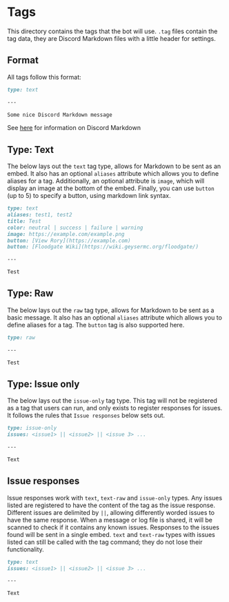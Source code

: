 # Tags
This directory contains the tags that the bot will use. `.tag` files contain the tag data, they are Discord Markdown files with a little header for settings.

## Format
All tags follow this format:
```markdown
type: text

---

Some nice Discord Markdown message
```
See [here](https://support.discord.com/hc/en-us/articles/210298617-Markdown-Text-101-Chat-Formatting-Bold-Italic-Underline-) for information on Discord Markdown

## Type: Text
The below lays out the `text` tag type, allows for Markdown to be sent as an embed. It also has an optional `aliases` attribute which allows you to define aliases for a tag. Additionally, an optional attribute is `image`, which will display an image at the bottom of the embed. Finally, you can use `button` (up to 5) to specify a button, using markdown link syntax.

```markdown
type: text
aliases: test1, test2
title: Test
color: neutral | success | failure | warning
image: https://example.com/example.png
button: [View Rory](https://example.com)
button: [Floodgate Wiki](https://wiki.geysermc.org/floodgate/)

---

Test
```

## Type: Raw 
The below lays out the `raw` tag type, allows for Markdown to be sent as a basic message. It also has an optional `aliases` attribute which allows you to define aliases for a tag. The `button` tag is also supported here.

```markdown
type: raw

---

Test
```

## Type: Issue only
The below lays out the `issue-only` tag type. This tag will not be registered as a tag that users can run, and only exists to
register responses for issues. It follows the rules that `Issue responses` below sets out.

```markdown
type: issue-only
issues: <issue1> || <issue2> || <issue 3> ...

---

Text
```

## Issue responses
Issue responses work with `text`, `text-raw` and `issue-only` types. Any issues listed are registered to have the content of the tag as the issue response.
Different issues are delimited by `||`, allowing differently worded issues to have the same response.
When a message or log file is shared, it will be scanned to check if it contains any known issues. Responses to the issues found will be sent in a single embed.
`text` and `text-raw` types with issues listed can still be called with the tag command; they do not lose their functionality.
```markdown
type: text
issues: <issue1> || <issue2> || <issue 3> ...

---

Text
```
